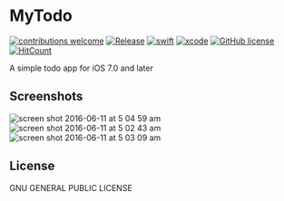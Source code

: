 # MyTodo
[![contributions welcome](https://img.shields.io/badge/contributions-welcome-brightgreen.svg?style=flat)](https://github.com/ipanardian/MyTodo/issues) 
[![Release](https://img.shields.io/badge/release-v1.0.x-orange.svg)](https://github.com/ipanardian/MyTodo/releases)
[![swift](https://img.shields.io/badge/Swift-2.2-orange.svg)]()
[![xcode](https://img.shields.io/badge/Xcode-7.3-blue.svg)]()
[![GitHub license](https://img.shields.io/aur/license/yaourt.svg?maxAge=2592000)](https://raw.githubusercontent.com/ipanardian/MyTodo/master/LICENSE)
[![HitCount](https://hitt.herokuapp.com/ipanardian/MyTodo.svg)](https://github.com/ipanardian/MyTodo)

A simple todo app for iOS 7.0 and later

## Screenshots
![screen shot 2016-06-11 at 5 04 59 am](https://cloud.githubusercontent.com/assets/415225/15980017/1b74487e-2f92-11e6-9083-ceb3ea2bd67e.png)
![screen shot 2016-06-11 at 5 02 43 am](https://cloud.githubusercontent.com/assets/415225/15979995/ef5a9b8a-2f91-11e6-97b6-7f5d807cb12d.png)
![screen shot 2016-06-11 at 5 03 09 am](https://cloud.githubusercontent.com/assets/415225/15979996/ef5c03e4-2f91-11e6-81ad-de4a1f900bde.png)



## License
GNU GENERAL PUBLIC LICENSE
